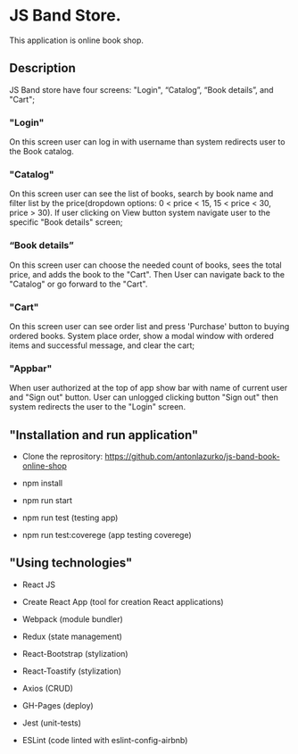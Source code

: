 # JS Band Store.

This application is online book shop.
 
## Description

JS Band store have four screens: "Login", “Catalog”, “Book details”, and "Cart";

### "Login"

On this screen user can log in with username than system redirects user to the Book catalog.

### "Catalog"

On this screen user can see the list of books, search by book name and filter list by the price(dropdown options: 0 < price < 15, 15 < price < 30, price > 30). If user clicking on View button system navigate user to the specific "Book details" screen;

### “Book details”

On this screen user can choose the needed count of books, sees the total price, and adds the book to the "Cart". Then User can navigate back to the "Catalog" or go forward to the "Cart".

### "Cart"

On this screen user can see order list and press 'Purchase' button to buying ordered books.
System place order, show a modal window with ordered items and successful message, and clear the cart;

### "Appbar"

When user authorized at the top of app show bar with name of current user and "Sign out" button. User can unlogged clicking button "Sign out" then  system redirects the user to the "Login" screen.

## "Installation and run application"

- Clone the reprository: https://github.com/antonlazurko/js-band-book-online-shop

- npm install

- npm run start

- npm run test (testing app)

- npm run test:coverege (app testing coverege)


## "Using technologies"

- React JS

- Create React App (tool for creation React applications)

- Webpack (module bundler)

- Redux (state management)

- React-Bootstrap (stylization)

- React-Toastify (stylization)

- Axios (CRUD)

- GH-Pages (deploy)

- Jest (unit-tests)

- ESLint (code linted with eslint-config-airbnb)
